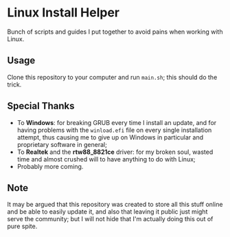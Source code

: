 # Linux Install Helper
Bunch of scripts and guides I put together to avoid pains when working with Linux.

## Usage
Clone this repository to your computer and run `main.sh`; this should do the trick.

## Special Thanks
- To **Windows**: for breaking GRUB every time I install an update, and for having problems with the `winload.efi` file on every single installation attempt, thus causing me to give up on Windows in particular and proprietary software in general;
- To **Realtek** and the **rtw88_8821ce** driver: for my broken soul, wasted time and almost crushed will to have anything to do with Linux;
- Probably more coming.

## Note
It may be argued that this repository was created to store all this stuff online and be able to easily update it, and also that leaving it public just might serve the community; but I will not hide that I'm actually doing this out of pure spite.
